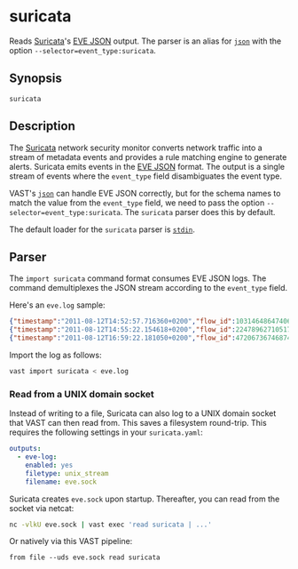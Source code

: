 # suricata

Reads [Suricata][suricata]'s [EVE JSON][eve-json] output. The parser is an alias
for [`json`](json.md) with the option `--selector=event_type:suricata`.

## Synopsis

```
suricata
```

## Description

The [Suricata][suricata] network security monitor converts network
traffic into a stream of metadata events and provides a rule matching engine to
generate alerts. Suricata emits events in the [EVE JSON][eve-json] format. The
output is a single stream of events where the `event_type` field disambiguates
the event type.

[suricata]: https://suricata.io
[eve-json]: https://suricata.readthedocs.io/en/latest/output/eve/eve-json-output.html

VAST's [`json`](json.md) can handle EVE JSON correctly, but for the schema names
to match the value from the `event_type` field, we need to pass the option
`--selector=event_type:suricata`. The `suricata` parser does this by default.

The default loader for the `suricata` parser is
[`stdin`](../connectors/stdin.md).

## Parser

The `import suricata` command format consumes EVE JSON logs. The command
demultiplexes the JSON stream according to the `event_type` field.

Here's an `eve.log` sample:

```json
{"timestamp":"2011-08-12T14:52:57.716360+0200","flow_id":1031464864740687,"pcap_cnt":83,"event_type":"alert","src_ip":"147.32.84.165","src_port":1181,"dest_ip":"78.40.125.4","dest_port":6667,"proto":"TCP","alert":{"action":"allowed","gid":1,"signature_id":2017318,"rev":4,"signature":"ET CURRENT_EVENTS SUSPICIOUS IRC - PRIVMSG *.(exe|tar|tgz|zip)  download command","category":"Potentially Bad Traffic","severity":2},"flow":{"pkts_toserver":27,"pkts_toclient":35,"bytes_toserver":2302,"bytes_toclient":4520,"start":"2011-08-12T14:47:24.357711+0200"},"payload":"UFJJVk1TRyAjemFyYXNhNDggOiBzbXNzLmV4ZSAoMzY4KQ0K","payload_printable":"PRIVMSG #zarasa48 : smss.exe (368)\r\n","stream":0,"packet":"AB5J2xnDCAAntbcZCABFAABMGV5AAIAGLlyTIFSlTih9BASdGgvw0QvAxUWHdVAY+rCL4gAAUFJJVk1TRyAjemFyYXNhNDggOiBzbXNzLmV4ZSAoMzY4KQ0K","packet_info":{"linktype":1}}
{"timestamp":"2011-08-12T14:55:22.154618+0200","flow_id":2247896271051770,"pcap_cnt":775,"event_type":"dns","src_ip":"147.32.84.165","src_port":1141,"dest_ip":"147.32.80.9","dest_port":53,"proto":"UDP","dns":{"type":"query","id":553,"rrname":"irc.freenode.net","rrtype":"A","tx_id":0}}
{"timestamp":"2011-08-12T16:59:22.181050+0200","flow_id":472067367468746,"pcap_cnt":25767,"event_type":"fileinfo","src_ip":"74.207.254.18","src_port":80,"dest_ip":"147.32.84.165","dest_port":1046,"proto":"TCP","http":{"hostname":"www.nmap.org","url":"/","http_user_agent":"Mozilla/4.0 (compatible)","http_content_type":"text/html","http_method":"GET","protocol":"HTTP/1.1","status":301,"redirect":"http://nmap.org/","length":301},"app_proto":"http","fileinfo":{"filename":"/","magic":"HTML document, ASCII text","gaps":false,"state":"CLOSED","md5":"70041821acf87389e40ddcb092004184","sha1":"10395ab3566395ca050232d2c1a0dbad69eb5fd2","sha256":"2e4c462b3424afcc04f43429d5f001e4ef9a28143bfeefb9af2254b4df3a7c1a","stored":true,"file_id":1,"size":301,"tx_id":0}}
```

Import the log as follows:

```bash
vast import suricata < eve.log
```

### Read from a UNIX domain socket

Instead of writing to a file, Suricata can also log to a UNIX domain socket that
VAST can then read from. This saves a filesystem round-trip. This requires the
following settings in your `suricata.yaml`:

```yaml
outputs:
  - eve-log:
    enabled: yes
    filetype: unix_stream
    filename: eve.sock
```

Suricata creates `eve.sock` upon startup. Thereafter, you can read from the
socket via netcat:

```bash
nc -vlkU eve.sock | vast exec 'read suricata | ...'
```

Or natively via this VAST pipeline:

```
from file --uds eve.sock read suricata
```
